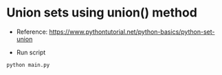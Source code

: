 # Union sets using union() method

- Reference: https://www.pythontutorial.net/python-basics/python-set-union

- Run script

```python
python main.py
```
